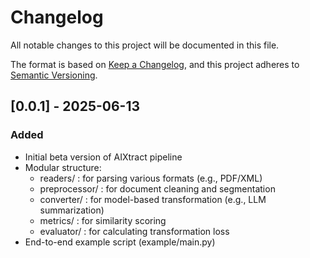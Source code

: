 # Changelog

All notable changes to this project will be documented in this file.

The format is based on [Keep a Changelog](https://keepachangelog.com/en/1.1.0/),
and this project adheres to [Semantic Versioning](https://semver.org/spec/v2.0.0.html).

## [0.0.1] - 2025-06-13

### Added
- Initial beta version of AIXtract pipeline
- Modular structure:
  - readers/ : for parsing various formats (e.g., PDF/XML)
  - preprocessor/ : for document cleaning and segmentation
  - converter/ : for model-based transformation (e.g., LLM summarization)
  - metrics/ : for similarity scoring
  - evaluator/ : for calculating transformation loss
- End-to-end example script (example/main.py)
